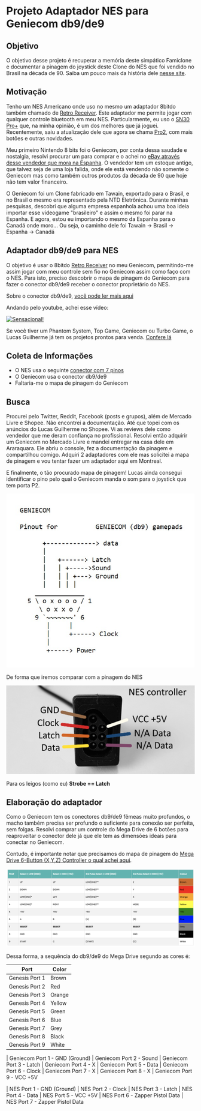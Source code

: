 # Projeto Adaptador NES para Geniecom db9/de9

## Objetivo

O objetivo desse projeto é recuperar a memória deste simpático Famiclone e documentar a pinagem do joystick deste Clone do NES que foi vendido no Brasil na década de 90. Saiba um pouco mais da história dele [nesse site](https://bojoga.com.br/acervo/consoles-de-mesa/geracao-3/geniecom/).

## Motivação

Tenho um NES Americano onde uso no mesmo um adaptador 8bitdo também chamado de [Retro Receiver](https://www.8bitdo.com/retro-receiver-nes/).
Este adaptador me permite jogar com qualquer controle bluetooth em meu NES. Particularmente, eu uso o [SN30 Pro+](https://www.8bitdo.com/sn30-pro-plus/) que, na minha opinião, é um dos melhores que já joguei. Recentemente, saiu a atualização dele que agora se chama [Pro2](https://www.8bitdo.com/pro2/), com mais botões e outras novidades.

Meu primeiro Nintendo 8 bits foi o Geniecom, por conta dessa saudade e nostalgia, resolvi procurar um para comprar e o achei no [eBay através desse vendedor que mora na Espanha](https://www.ebay.com/itm/134358526809?mkcid=16&mkevt=1&mkrid=711-127632-2357-0&ssspo=55HXj8BsSfS&sssrc=2047675&ssuid=DWiQR02CTjm&widget_ver=artemis&media=COPY). O vendedor tem um estoque antigo, que talvez seja de uma loja falida, onde ele está vendendo não somente o Geniecom mas como também outros produtos da década de 90 que hoje não tem valor financeiro.

O Geniecom foi um Clone fabricado em Tawain, exportado para o Brasil, e no Brasil o mesmo era representado pela NTD Eletrônica. Durante minhas pesquisas, descobri que alguma empresa espanhola achou uma boa ideia importar esse vídeogame "brasileiro" e assim o mesmo foi parar na Espanha. E agora, estou eu importando o mesmo da Espanha para o Canadá onde moro... Ou seja, o caminho dele foi Tawain -> Brasil -> Espanha -> Canadá

## Adaptador db9/de9 para NES

O objetivo é usar o 8bitdo [Retro Receiver](https://www.8bitdo.com/retro-receiver-nes/) no meu Geniecom, permitindo-me assim jogar com meu controle sem fio no Geniecom assim como faço com o NES. Para isto, preciso descobrir o mapa de pinagem do Geniecom para fazer o conector db9/de9 receber o conector proprietário do NES.

Sobre o conector db9/de9, [você pode ler mais aqui](http://www.nullmodem.com/DB-9.htm)

Andando pelo youtube, achei esse vídeo:

[![Sensacional!](https://img.youtube.com/vi/fYj5p7F7-cc/hqdefault.jpg)](https://youtu.be/fYj5p7F7-cc)

Se você tiver um Phantom System, Top Game, Geniecom ou Turbo Game, o Lucas Guilherme já tem os projetos prontos para venda. [Confere lá](https://shopee.com.br/shop/353762657)

## Coleta de Informações

* O NES usa o seguinte [conector com 7 pinos](https://www.nesdev.org/wiki/Controller_port_pinout)
* O Geniecom usa o conector db9/de9
* Faltaria-me o mapa de pinagem do Geniecom

## Busca

Procurei pelo Twitter, Reddit, Facebook (posts e grupos), além de Mercado Livre e Shopee. Não encontrei a documentação. Até que topei com os anúncios do Lucas Guilherme no Shopee. Vi as reviews dele como vendedor que me deram confiança no profissional. Resolvi então adquirir um Geniecom no Mercado Livre e mandei entregar na casa dele em Araraquara. Ele abriu o console, fez a documentação da pinagem e compartilhou comigo. Adquiri 2 adaptadores com ele mas solicitei a mapa de pinagem e vou tentar fazer um adaptador aqui em Montreal.

E finalmente, o tão procurado mapa de pinagem! Lucas ainda consegui identificar o pino pelo qual o Geniecom manda o som para o joystick que tem porta P2.

![Mapa Pinagem do Geniecom](https://github.com/robertofelix/geniecom/blob/main/geniecom_pinout.png)

De forma que iremos comparar com a pinagem do NES

![Mapa Pinagem do NES](https://github.com/robertofelix/geniecom/blob/main/nes_pinout.png)

Para os leigos (como eu) **Strobe == Latch**

## Elaboração do adaptador

Como o Geniecom tem os conectores db9/de9 fêmeas muito profundos, o macho também precisa ser profundo o suficiente para conexão ser perfeita, sem folgas. Resolvi comprar um controle do Mega Drive de 6 botões para reaproveitar o conector dele já que ele tem as dimensões ideais para conectar no Geniecom.

Contudo, é importante notar que precisamos do mapa de pinagem do [Mega Drive 6-Button (X,Y,Z) Controller o qual achei aqui](https://www.raspberryfield.life/2019/03/25/sega-mega-drive-genesis-6-button-xyz-controller/#SMD6-protocol-overview).

![Mapa Pinagem do Mega Drive 6-Button](https://github.com/robertofelix/geniecom/blob/main/mega_drive_6_button_pinout.png)

Dessa forma, a sequência do db9/de9 do Mega Drive segundo as cores é:

 | Port | Color |  
 | --- | ---
 | Genesis Port 1 | Brown  |
 | Genesis Port 2 | Red    |
 | Genesis Port 3 | Orange |
 | Genesis Port 4 | Yellow |
 | Genesis Port 5 | Green  |
 | Genesis Port 6 | Blue   |
 | Genesis Port 7 | Grey   |
 | Genesis Port 8 | Black  |
 | Genesis Port 9 | White  |

| Geniecom Port 1 - GND (Ground)
| Geniecom Port 2 - Sound
| Geniecom Port 3 - Latch
| Geniecom Port 4 - X
| Geniecom Port 5 - Data
| Geniecom Port 6 - Clock
| Geniecom Port 7 - X
| Geniecom Port 8 - X
| Geniecom Port 9 - VCC +5V

| NES Port 1 - GND (Ground)
| NES Port 2 - Clock
| NES Port 3 - Latch
| NES Port 4 - Data
| NES Port 5 - VCC +5V
| NES Port 6 - Zapper Pistol Data
| NES Port 7 - Zapper Pistol Data